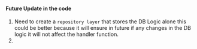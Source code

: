 #### Future Update in the code

1. Need to create a `repository layer` that stores the DB Logic alone this could be better because it will ensure in future if any changes in the DB logic it will not affect the handler function.
2. 